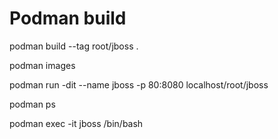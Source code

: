# Podman build


podman build --tag root/jboss .

podman images

podman run -dit --name jboss -p 80:8080  localhost/root/jboss

podman ps

podman exec -it jboss /bin/bash

